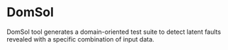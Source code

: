 # DomSol
DomSol tool generates a domain-oriented test suite to detect latent faults revealed with a specific combination of input data.
